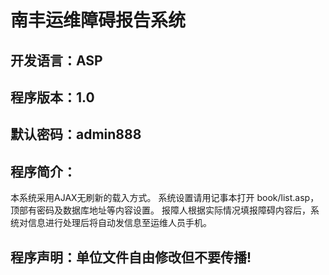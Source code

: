 # 南丰运维障碍报告系统
## 开发语言：ASP
## 程序版本：1.0
## 默认密码：admin888
## 程序简介：
本系统采用AJAX无刷新的载入方式。
系统设置请用记事本打开 book/list.asp，顶部有密码及数据库地址等内容设置。
报障人根据实际情况填报障碍内容后，系统对信息进行处理后将自动发信息至运维人员手机。
## 程序声明：单位文件自由修改但不要传播!
